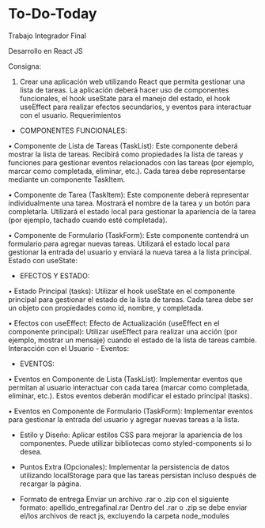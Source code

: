 # To-Do-Today

Trabajo Integrador Final

Desarrollo en React JS

Consigna:

1. Crear una aplicación web utilizando React que permita gestionar una lista de tareas. La
   aplicación deberá hacer uso de componentes funcionales, el hook useState para el manejo del
   estado, el hook useEffect para realizar efectos secundarios, y eventos para interactuar con el
   usuario.
   Requerimientos

- COMPONENTES FUNCIONALES:

• Componente de Lista de Tareas (TaskList):
Este componente deberá mostrar la lista de tareas.
Recibirá como propiedades la lista de tareas y funciones para gestionar eventos
relacionados con las tareas (por ejemplo, marcar como completada, eliminar, etc.).
Cada tarea debe representarse mediante un componente TaskItem.

• Componente de Tarea (TaskItem):
Este componente deberá representar individualmente una tarea.
Mostrará el nombre de la tarea y un botón para completarla.
Utilizará el estado local para gestionar la apariencia de la tarea (por ejemplo, tachado
cuando esté completada).

• Componente de Formulario (TaskForm):
Este componente contendrá un formulario para agregar nuevas tareas.
Utilizará el estado local para gestionar la entrada del usuario y enviará la nueva tarea a
la lista principal.
Estado con useState:

- EFECTOS Y ESTADO:

• Estado Principal (tasks):
Utilizar el hook useState en el componente principal para gestionar el estado de la lista
de tareas.
Cada tarea debe ser un objeto con propiedades como id, nombre, y completada.

• Efectos con useEffect:
Efecto de Actualización (useEffect en el componente principal):
Utilizar useEffect para realizar una acción (por ejemplo, mostrar un mensaje) cuando el
estado de la lista de tareas cambie.
Interacción con el Usuario - Eventos:

- EVENTOS:

• Eventos en Componente de Lista (TaskList):
Implementar eventos que permitan al usuario interactuar con cada tarea (marcar
como completada, eliminar, etc.).
Estos eventos deberán modificar el estado principal (tasks).

• Eventos en Componente de Formulario (TaskForm):
Implementar eventos para gestionar la entrada del usuario y agregar nuevas tareas a
la lista.

- Estilo y Diseño:
  Aplicar estilos CSS para mejorar la apariencia de los componentes. Puede utilizar
  bibliotecas como styled-components si lo desea.

- Puntos Extra (Opcionales):
  Implementar la persistencia de datos utilizando localStorage para que las tareas
  persistan incluso después de recargar la página.

- Formato de entrega
  Enviar un archivo .rar o .zip con el siguiente formato: apellido_entregafinal.rar
  Dentro del .rar o .zip se debe enviar el/los archivos de react js, excluyendo la carpeta
  node_modules
